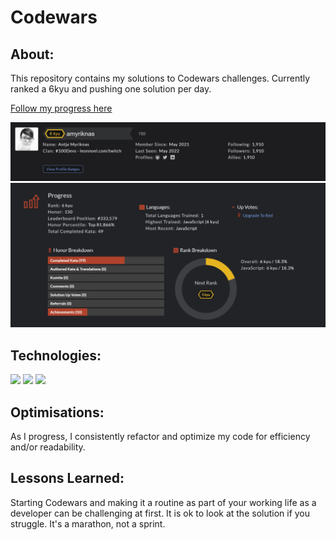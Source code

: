 # Codewars

## About:

This repository contains my solutions to Codewars challenges. Currently ranked a 6kyu and pushing one solution per day.

<a target="_blank" href="https://www.codewars.com/users/amyriknas" >Follow my progress here</a>

![alt tag](https://github.com/PurpleShadow1975/Codewars/blob/main/images/Codewars%20-%20screenshot1.jpg)
![alt tag](https://github.com/PurpleShadow1975/Codewars/blob/main/images/Codewars%20-%20screenshot2.jpg)

## Technologies:

<p float="left">
<img src="https://img.shields.io/badge/JavaScript-323330?style=for-the-badge&logo=javascript&logoColor=F7DF1E"/>
<img src="https://img.shields.io/badge/HTML5-E34F26?style=for-the-badge&logo=html5&logoColor=white"/>
<img src="https://img.shields.io/badge/CSS3-1572B6?style=for-the-badge&logo=css3&logoColor=white"/>
</p>

## Optimisations:

As I progress, I consistently refactor and optimize my code for efficiency and/or readability.

## Lessons Learned:

Starting Codewars and making it a routine as part of your working life as a developer can be challenging at first.
It is ok to look at the solution if you struggle. It's a marathon, not a sprint.
